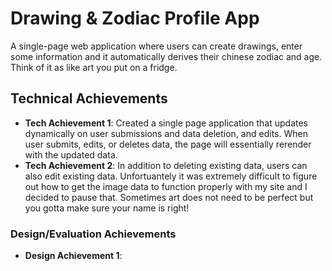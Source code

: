 
# Drawing & Zodiac Profile App

A single-page web application where users can create drawings, enter some information and it automatically derives their chinese zodiac and age. Think of it as like art you put on a fridge.

## Technical Achievements
- **Tech Achievement 1**: Created a single page application that updates dynamically on user submissions and data deletion, and edits. When user submits, edits, or deletes data, the page will essentially rerender with the updated data.
- **Tech Achievement 2**: In addition to deleting existing data, users can also edit existing data. Unfortuantely it was extremely difficult to figure out how to get the image data to function properly with my site and I decided to pause that. Sometimes art does not need to be perfect but you gotta make sure your name is right!

### Design/Evaluation Achievements
- **Design Achievement 1**: 
